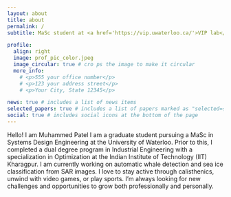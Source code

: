 ```yaml
---
layout: about
title: about
permalink: /
subtitle: MaSc student at <a href='https://vip.uwaterloo.ca/'>VIP lab</a>, <a href='https://uwaterloo.ca/'>University of Waterloo</a>.

profile:
  align: right
  image: prof_pic_color.jpeg
  image_circular: true # cro ps the image to make it circular
  more_info:
    # <p>555 your office number</p>
    # <p>123 your address street</p>
    # <p>Your City, State 12345</p>

news: true # includes a list of news items
selected_papers: true # includes a list of papers marked as "selected={true}"
social: true # includes social icons at the bottom of the page
---
```


Hello! I am Muhammed Patel I am a graduate student pursuing a MaSc in Systems Design Engineering at the University of Waterloo. Prior to this, I completed a dual degree program in Industrial Engineering with a specialization in Optimization at the Indian Institute of Technology (IIT) Kharagpur. I am currently working on automatic whale detection and sea ice classification from SAR images. I love to stay active through calisthenics, unwind with video games, or play sports. I’m always looking for new challenges and opportunities to grow both professionally and personally.
